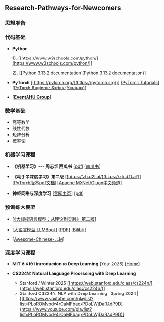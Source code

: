 ## Research-Pathways-for-Newcomers


### 思想准备 


### 代码基础

* **Python**

  1). [[https://www.w3schools.com/python/](https://www.w3schools.com/python/)]

  2). [[Python 3.13.2 documentation](Python 3.13.2 documentation)]

  
* **PyTorch**
  [[https://pytorch.org/](https://pytorch.org/)]
  [[PyTorch Tutorials](https://pytorch.org/tutorials/)] 
  [[PyTorch Beginner Series (Youtube)](https://www.youtube.com/playlist?list=PL_lsbAsL_o2CTlGHgMxNrKhzP97BaG9ZN)]

  
* [[**EventAHU Group**](https://github.com/Event-AHU)] 


### 数学基础
* 高等数学
* 线性代数
* 矩阵分析
* 概率论


### 机器学习课程
  
* **《机器学习》--- 周志华 西瓜书**
  [[pdf](https://jingyuexing.github.io/Ebook/Machine_Learning/%E6%9C%BA%E5%99%A8%E5%AD%A6%E4%B9%A0_%E5%91%A8%E5%BF%97%E5%8D%8E.pdf)]
  [[南瓜书](https://github.com/datawhalechina/pumpkin-book/releases)] 
  
* **《动手学深度学习》第二版** [[https://zh.d2l.ai/](https://zh.d2l.ai/)]
  [[PyTorch版本pdf文档](https://zh-v2.d2l.ai/d2l-zh-pytorch.pdf)]
  [[Apache MXNet/Gluon中文频道](https://www.youtube.com/@MXNetGluon/videos)]
  
* **神经网络与深度学习**
  [[官网主页](https://nndl.github.io/)]
  [[pdf](https://nndl.github.io/nndl-book.pdf)]


### 预训练大模型 

* [[《大规模语言模型：从理论到实践》 第二版](https://intro-llm.github.io/)]

* [[大语言模型 LLMBook](https://www.datawhale.cn/learn/summary/107)] [[PDF](https://github.com/datawhalechina/llmbook/blob/main/LLMBook.pdf)] [[Bilibili](https://space.bilibili.com/431850986/lists/4940683?type=season)]

* [[Awesome-Chinese-LLM](https://github.com/HqWu-HITCS/Awesome-Chinese-LLM)]


### 深度学习课程

* **MIT 6.S191 Introduction to Deep Learning** [Year 2025] [[Home](https://introtodeeplearning.com/)]

* **CS224N: Natural Language Processing with Deep Learning**
  - Stanford / Winter 2025 [[https://web.stanford.edu/class/cs224n/](https://web.stanford.edu/class/cs224n/)]
  - Stanford CS224N: NLP with Deep Learning | Spring 2024 | [[https://www.youtube.com/playlist?list=PLoROMvodv4rOaMFbaqxPDoLWjDaRAdP9D](https://www.youtube.com/playlist?list=PLoROMvodv4rOaMFbaqxPDoLWjDaRAdP9D)]














